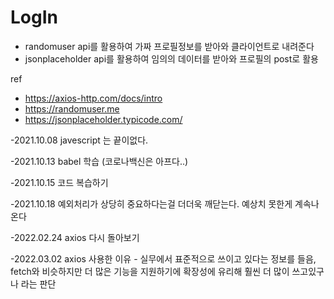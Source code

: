 # LogIn

- randomuser api를 활용하여 가짜 프로필정보를 받아와 클라이언트로 내려준다
- jsonplaceholder api를 활용하여 임의의 데이터를 받아와 프로필의 post로 활용


ref
- https://axios-http.com/docs/intro
- https://randomuser.me
- https://jsonplaceholder.typicode.com/


-2021.10.08
 javescript 는 끝이없다.

-2021.10.13
  babel 학습
  (코로나백신은 아프다..)

-2021.10.15
  코드 복습하기

-2021.10.18
  예외처리가 상당히 중요하다는걸 더더욱 깨닫는다. 예상치 못한게 계속나온다

-2022.02.24
  axios 다시 돌아보기 
  
-2022.03.02
  axios 사용한 이유 - 실무에서 표준적으로 쓰이고 있다는 정보를 들음, fetch와 비슷하지만 더 많은 기능을 지원하기에 확장성에 유리해 훨씬 더 많이 쓰고있구나 라는 판단
